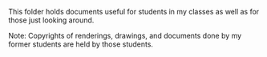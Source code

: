 This folder holds documents useful for students in my classes as well as for those just looking around.

Note: Copyrights of renderings, drawings, and documents done by my former students are held by those students.
